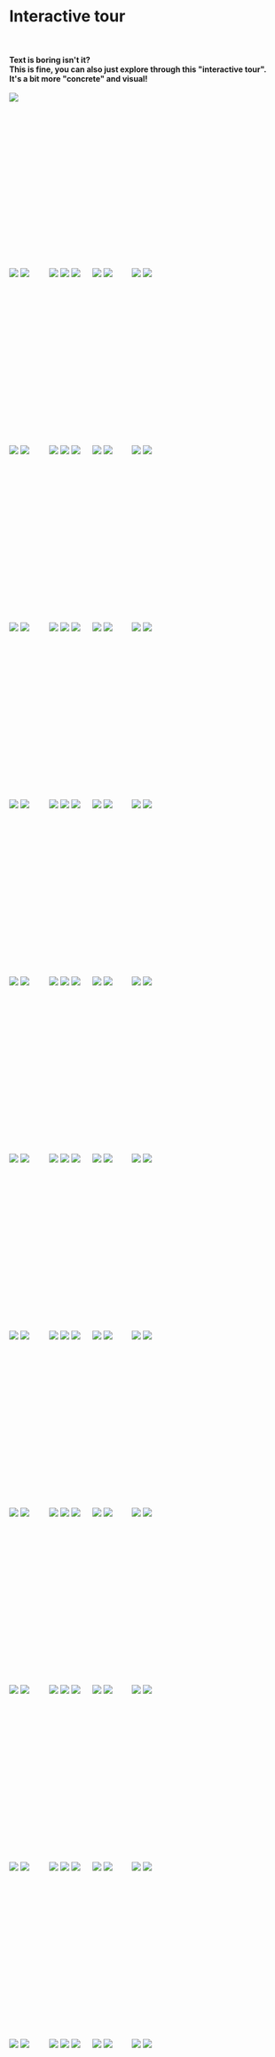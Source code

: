 # Interactive tour

<br><br>
<b>Text is boring isn't it?</b>  
<b>This is fine, you can also just explore through this "interactive tour".</b>  
<b>It's a bit more "concrete" and visual!</b>
<br><br>
<a href="https://github.com/pl453s/linux-mint-gnome/blob/main/tour/tour.md#1msd"><img src="../btn/begin.png"></a>

<br><br><br><br><br><br><br><br><br><br><br><br><br><br><br><br>

<span id="1whl">
  <a href="https://github.com/pl453s/linux-mint-gnome/blob/main/tour/tour.md#1whl"><img src="../btn/back_inactive.png"></a>
  <a href="https://github.com/pl453s/linux-mint-gnome/blob/main/tour/tour.md#2whl"><img src="../btn/next.png"></a>
  &emsp;&emsp;
  <a href="https://github.com/pl453s/linux-mint-gnome/blob/main/tour/tour.md#1whl"><img src="../btn/panel_on_inactive.png"></a>
  <a href="https://github.com/pl453s/linux-mint-gnome/blob/main/tour/tour.md#1whl"><img src="../btn/dock_off_inactive.png"></a>
  <a href="https://github.com/pl453s/linux-mint-gnome/blob/main/tour/tour.md#1whl"><img src="../btn/dash_off_inactive.png"></a>
  &emsp;
  <a href="https://github.com/pl453s/linux-mint-gnome/blob/main/tour/tour.md#1whl"><img src="../btn/icons_off_inactive.png"></a>
  <a href="https://github.com/pl453s/linux-mint-gnome/blob/main/tour/tour.md#1whl"><img src="../btn/dark_off_inactive.png"></a>
  &emsp;&emsp;
  <a href="https://github.com/pl453s/linux-mint-gnome"><img src="../btn/exit.png"></a>
  <img src="../img/1.png">
</span>

<br><br><br><br><br><br><br><br><br><br><br><br><br><br><br><br>

<span id="1whd">
  <a href="https://github.com/pl453s/linux-mint-gnome/blob/main/tour/tour.md#1whd"><img src="../btn/back_inactive.png"></a>
  <a href="https://github.com/pl453s/linux-mint-gnome/blob/main/tour/tour.md#2whd"><img src="../btn/next.png"></a>
  &emsp;&emsp;
  <a href="https://github.com/pl453s/linux-mint-gnome/blob/main/tour/tour.md#1whd"><img src="../btn/panel_on_inactive.png"></a>
  <a href="https://github.com/pl453s/linux-mint-gnome/blob/main/tour/tour.md#1whd"><img src="../btn/dock_off_inactive.png"></a>
  <a href="https://github.com/pl453s/linux-mint-gnome/blob/main/tour/tour.md#1whd"><img src="../btn/dash_off_inactive.png"></a>
  &emsp;
  <a href="https://github.com/pl453s/linux-mint-gnome/blob/main/tour/tour.md#1whd"><img src="../btn/icons_off_inactive.png"></a>
  <a href="https://github.com/pl453s/linux-mint-gnome/blob/main/tour/tour.md#1whd"><img src="../btn/dark_on_inactive.png"></a>
  &emsp;&emsp;
  <a href="https://github.com/pl453s/linux-mint-gnome"><img src="../btn/exit.png"></a>
  <img src="../img/1.png">
</span>

<br><br><br><br><br><br><br><br><br><br><br><br><br><br><br><br>

<span id="1wsl">
  <a href="https://github.com/pl453s/linux-mint-gnome/blob/main/tour/tour.md#1wsl"><img src="../btn/back_inactive.png"></a>
  <a href="https://github.com/pl453s/linux-mint-gnome/blob/main/tour/tour.md#2wsl"><img src="../btn/next.png"></a>
  &emsp;&emsp;
  <a href="https://github.com/pl453s/linux-mint-gnome/blob/main/tour/tour.md#1wsl"><img src="../btn/panel_on_inactive.png"></a>
  <a href="https://github.com/pl453s/linux-mint-gnome/blob/main/tour/tour.md#1wsl"><img src="../btn/dock_off_inactive.png"></a>
  <a href="https://github.com/pl453s/linux-mint-gnome/blob/main/tour/tour.md#1wsl"><img src="../btn/dash_off_inactive.png"></a>
  &emsp;
  <a href="https://github.com/pl453s/linux-mint-gnome/blob/main/tour/tour.md#1wsl"><img src="../btn/icons_on_inactive.png"></a>
  <a href="https://github.com/pl453s/linux-mint-gnome/blob/main/tour/tour.md#1wsl"><img src="../btn/dark_off_inactive.png"></a>
  &emsp;&emsp;
  <a href="https://github.com/pl453s/linux-mint-gnome"><img src="../btn/exit.png"></a>
  <img src="../img/1.png">
</span>

<br><br><br><br><br><br><br><br><br><br><br><br><br><br><br><br>

<span id="1wsd">
  <a href="https://github.com/pl453s/linux-mint-gnome/blob/main/tour/tour.md#1wsd"><img src="../btn/back_inactive.png"></a>
  <a href="https://github.com/pl453s/linux-mint-gnome/blob/main/tour/tour.md#2wsd"><img src="../btn/next.png"></a>
  &emsp;&emsp;
  <a href="https://github.com/pl453s/linux-mint-gnome/blob/main/tour/tour.md#1wsd"><img src="../btn/panel_on_inactive.png"></a>
  <a href="https://github.com/pl453s/linux-mint-gnome/blob/main/tour/tour.md#1wsd"><img src="../btn/dock_off_inactive.png"></a>
  <a href="https://github.com/pl453s/linux-mint-gnome/blob/main/tour/tour.md#1wsd"><img src="../btn/dash_off_inactive.png"></a>
  &emsp;
  <a href="https://github.com/pl453s/linux-mint-gnome/blob/main/tour/tour.md#1wsd"><img src="../btn/icons_on_inactive.png"></a>
  <a href="https://github.com/pl453s/linux-mint-gnome/blob/main/tour/tour.md#1wsd"><img src="../btn/dark_on_inactive.png"></a>
  &emsp;&emsp;
  <a href="https://github.com/pl453s/linux-mint-gnome"><img src="../btn/exit.png"></a>
  <img src="../img/1.png">
</span>

<br><br><br><br><br><br><br><br><br><br><br><br><br><br><br><br>

<span id="1mhl">
  <a href="https://github.com/pl453s/linux-mint-gnome/blob/main/tour/tour.md#1mhl"><img src="../btn/back_inactive.png"></a>
  <a href="https://github.com/pl453s/linux-mint-gnome/blob/main/tour/tour.md#2mhl"><img src="../btn/next.png"></a>
  &emsp;&emsp;
  <a href="https://github.com/pl453s/linux-mint-gnome/blob/main/tour/tour.md#1mhl"><img src="../btn/panel_off_inactive.png"></a>
  <a href="https://github.com/pl453s/linux-mint-gnome/blob/main/tour/tour.md#1mhl"><img src="../btn/dock_on_inactive.png"></a>
  <a href="https://github.com/pl453s/linux-mint-gnome/blob/main/tour/tour.md#1mhl"><img src="../btn/dash_off_inactive.png"></a>
  &emsp;
  <a href="https://github.com/pl453s/linux-mint-gnome/blob/main/tour/tour.md#1mhl"><img src="../btn/icons_off_inactive.png"></a>
  <a href="https://github.com/pl453s/linux-mint-gnome/blob/main/tour/tour.md#1mhl"><img src="../btn/dark_off_inactive.png"></a>
  &emsp;&emsp;
  <a href="https://github.com/pl453s/linux-mint-gnome"><img src="../btn/exit.png"></a>
  <img src="../img/1.png">
</span>

<br><br><br><br><br><br><br><br><br><br><br><br><br><br><br><br>

<span id="1mhd">
  <a href="https://github.com/pl453s/linux-mint-gnome/blob/main/tour/tour.md#1mhd"><img src="../btn/back_inactive.png"></a>
  <a href="https://github.com/pl453s/linux-mint-gnome/blob/main/tour/tour.md#2mhd"><img src="../btn/next.png"></a>
  &emsp;&emsp;
  <a href="https://github.com/pl453s/linux-mint-gnome/blob/main/tour/tour.md#1mhd"><img src="../btn/panel_off_inactive.png"></a>
  <a href="https://github.com/pl453s/linux-mint-gnome/blob/main/tour/tour.md#1mhd"><img src="../btn/dock_on_inactive.png"></a>
  <a href="https://github.com/pl453s/linux-mint-gnome/blob/main/tour/tour.md#1mhd"><img src="../btn/dash_off_inactive.png"></a>
  &emsp;
  <a href="https://github.com/pl453s/linux-mint-gnome/blob/main/tour/tour.md#1mhd"><img src="../btn/icons_off_inactive.png"></a>
  <a href="https://github.com/pl453s/linux-mint-gnome/blob/main/tour/tour.md#1mhd"><img src="../btn/dark_on_inactive.png"></a>
  &emsp;&emsp;
  <a href="https://github.com/pl453s/linux-mint-gnome"><img src="../btn/exit.png"></a>
  <img src="../img/1.png">
</span>

<br><br><br><br><br><br><br><br><br><br><br><br><br><br><br><br>

<span id="1msl">
  <a href="https://github.com/pl453s/linux-mint-gnome/blob/main/tour/tour.md#1msl"><img src="../btn/back_inactive.png"></a>
  <a href="https://github.com/pl453s/linux-mint-gnome/blob/main/tour/tour.md#2msl"><img src="../btn/next.png"></a>
  &emsp;&emsp;
  <a href="https://github.com/pl453s/linux-mint-gnome/blob/main/tour/tour.md#1msl"><img src="../btn/panel_off_inactive.png"></a>
  <a href="https://github.com/pl453s/linux-mint-gnome/blob/main/tour/tour.md#1msl"><img src="../btn/dock_on_inactive.png"></a>
  <a href="https://github.com/pl453s/linux-mint-gnome/blob/main/tour/tour.md#1msl"><img src="../btn/dash_off_inactive.png"></a>
  &emsp;
  <a href="https://github.com/pl453s/linux-mint-gnome/blob/main/tour/tour.md#1msl"><img src="../btn/icons_on_inactive.png"></a>
  <a href="https://github.com/pl453s/linux-mint-gnome/blob/main/tour/tour.md#1msl"><img src="../btn/dark_off_inactive.png"></a>
  &emsp;&emsp;
  <a href="https://github.com/pl453s/linux-mint-gnome"><img src="../btn/exit.png"></a>
  <img src="../img/1.png">
</span>

<br><br><br><br><br><br><br><br><br><br><br><br><br><br><br><br>

<span id="1msd">
  <a href="https://github.com/pl453s/linux-mint-gnome/blob/main/tour/tour.md#1msd"><img src="../btn/back_inactive.png"></a>
  <a href="https://github.com/pl453s/linux-mint-gnome/blob/main/tour/tour.md#2msd"><img src="../btn/next.png"></a>
  &emsp;&emsp;
  <a href="https://github.com/pl453s/linux-mint-gnome/blob/main/tour/tour.md#1msd"><img src="../btn/panel_off_inactive.png"></a>
  <a href="https://github.com/pl453s/linux-mint-gnome/blob/main/tour/tour.md#1msd"><img src="../btn/dock_on_inactive.png"></a>
  <a href="https://github.com/pl453s/linux-mint-gnome/blob/main/tour/tour.md#1msd"><img src="../btn/dash_off_inactive.png"></a>
  &emsp;
  <a href="https://github.com/pl453s/linux-mint-gnome/blob/main/tour/tour.md#1msd"><img src="../btn/icons_on_inactive.png"></a>
  <a href="https://github.com/pl453s/linux-mint-gnome/blob/main/tour/tour.md#1msd"><img src="../btn/dark_on_inactive.png"></a>
  &emsp;&emsp;
  <a href="https://github.com/pl453s/linux-mint-gnome"><img src="../btn/exit.png"></a>
  <img src="../img/1.png">
</span>

<br><br><br><br><br><br><br><br><br><br><br><br><br><br><br><br>

<span id="1ghl">
  <a href="https://github.com/pl453s/linux-mint-gnome/blob/main/tour/tour.md#1ghl"><img src="../btn/back_inactive.png"></a>
  <a href="https://github.com/pl453s/linux-mint-gnome/blob/main/tour/tour.md#2ghl"><img src="../btn/next.png"></a>
  &emsp;&emsp;
  <a href="https://github.com/pl453s/linux-mint-gnome/blob/main/tour/tour.md#1ghl"><img src="../btn/panel_off_inactive.png"></a>
  <a href="https://github.com/pl453s/linux-mint-gnome/blob/main/tour/tour.md#1ghl"><img src="../btn/dock_off_inactive.png"></a>
  <a href="https://github.com/pl453s/linux-mint-gnome/blob/main/tour/tour.md#1ghl"><img src="../btn/dash_on_inactive.png"></a>
  &emsp;
  <a href="https://github.com/pl453s/linux-mint-gnome/blob/main/tour/tour.md#1ghl"><img src="../btn/icons_off_inactive.png"></a>
  <a href="https://github.com/pl453s/linux-mint-gnome/blob/main/tour/tour.md#1ghl"><img src="../btn/dark_off_inactive.png"></a>
  &emsp;&emsp;
  <a href="https://github.com/pl453s/linux-mint-gnome"><img src="../btn/exit.png"></a>
  <img src="../img/1.png">
</span>

<br><br><br><br><br><br><br><br><br><br><br><br><br><br><br><br>

<span id="1ghd">
  <a href="https://github.com/pl453s/linux-mint-gnome/blob/main/tour/tour.md#1ghd"><img src="../btn/back_inactive.png"></a>
  <a href="https://github.com/pl453s/linux-mint-gnome/blob/main/tour/tour.md#2ghd"><img src="../btn/next.png"></a>
  &emsp;&emsp;
  <a href="https://github.com/pl453s/linux-mint-gnome/blob/main/tour/tour.md#1ghd"><img src="../btn/panel_off_inactive.png"></a>
  <a href="https://github.com/pl453s/linux-mint-gnome/blob/main/tour/tour.md#1ghd"><img src="../btn/dock_off_inactive.png"></a>
  <a href="https://github.com/pl453s/linux-mint-gnome/blob/main/tour/tour.md#1ghd"><img src="../btn/dash_on_inactive.png"></a>
  &emsp;
  <a href="https://github.com/pl453s/linux-mint-gnome/blob/main/tour/tour.md#1ghd"><img src="../btn/icons_off_inactive.png"></a>
  <a href="https://github.com/pl453s/linux-mint-gnome/blob/main/tour/tour.md#1ghd"><img src="../btn/dark_on_inactive.png"></a>
  &emsp;&emsp;
  <a href="https://github.com/pl453s/linux-mint-gnome"><img src="../btn/exit.png"></a>
  <img src="../img/1.png">
</span>

<br><br><br><br><br><br><br><br><br><br><br><br><br><br><br><br>

<span id="1gsl">
  <a href="https://github.com/pl453s/linux-mint-gnome/blob/main/tour/tour.md#1gsl"><img src="../btn/back_inactive.png"></a>
  <a href="https://github.com/pl453s/linux-mint-gnome/blob/main/tour/tour.md#2gsl"><img src="../btn/next.png"></a>
  &emsp;&emsp;
  <a href="https://github.com/pl453s/linux-mint-gnome/blob/main/tour/tour.md#1gsl"><img src="../btn/panel_off_inactive.png"></a>
  <a href="https://github.com/pl453s/linux-mint-gnome/blob/main/tour/tour.md#1gsl"><img src="../btn/dock_off_inactive.png"></a>
  <a href="https://github.com/pl453s/linux-mint-gnome/blob/main/tour/tour.md#1gsl"><img src="../btn/dash_on_inactive.png"></a>
  &emsp;
  <a href="https://github.com/pl453s/linux-mint-gnome/blob/main/tour/tour.md#1gsl"><img src="../btn/icons_on_inactive.png"></a>
  <a href="https://github.com/pl453s/linux-mint-gnome/blob/main/tour/tour.md#1gsl"><img src="../btn/dark_off_inactive.png"></a>
  &emsp;&emsp;
  <a href="https://github.com/pl453s/linux-mint-gnome"><img src="../btn/exit.png"></a>
  <img src="../img/1.png">
</span>

<br><br><br><br><br><br><br><br><br><br><br><br><br><br><br><br>

<span id="1gsd">
  <a href="https://github.com/pl453s/linux-mint-gnome/blob/main/tour/tour.md#1gsd"><img src="../btn/back_inactive.png"></a>
  <a href="https://github.com/pl453s/linux-mint-gnome/blob/main/tour/tour.md#2gsd"><img src="../btn/next.png"></a>
  &emsp;&emsp;
  <a href="https://github.com/pl453s/linux-mint-gnome/blob/main/tour/tour.md#1gsd"><img src="../btn/panel_off_inactive.png"></a>
  <a href="https://github.com/pl453s/linux-mint-gnome/blob/main/tour/tour.md#1gsd"><img src="../btn/dock_off_inactive.png"></a>
  <a href="https://github.com/pl453s/linux-mint-gnome/blob/main/tour/tour.md#1gsd"><img src="../btn/dash_on_inactive.png"></a>
  &emsp;
  <a href="https://github.com/pl453s/linux-mint-gnome/blob/main/tour/tour.md#1gsd"><img src="../btn/icons_on_inactive.png"></a>
  <a href="https://github.com/pl453s/linux-mint-gnome/blob/main/tour/tour.md#1gsd"><img src="../btn/dark_on_inactive.png"></a>
  &emsp;&emsp;
  <a href="https://github.com/pl453s/linux-mint-gnome"><img src="../btn/exit.png"></a>
  <img src="../img/1.png">
</span>

<br><br><br><br><br><br><br><br><br><br><br><br><br><br><br><br>

<span id="2whl">
  <a href="https://github.com/pl453s/linux-mint-gnome/blob/main/tour/tour.md#1whl"><img src="../btn/back.png"></a>
  <a href="https://github.com/pl453s/linux-mint-gnome/blob/main/tour/tour.md#3whl"><img src="../btn/next.png"></a>
  &emsp;&emsp;
  <a href="https://github.com/pl453s/linux-mint-gnome/blob/main/tour/tour.md#2whl"><img src="../btn/panel_on_inactive.png"></a>
  <a href="https://github.com/pl453s/linux-mint-gnome/blob/main/tour/tour.md#2whl"><img src="../btn/dock_off_inactive.png"></a>
  <a href="https://github.com/pl453s/linux-mint-gnome/blob/main/tour/tour.md#2whl"><img src="../btn/dash_off_inactive.png"></a>
  &emsp;
  <a href="https://github.com/pl453s/linux-mint-gnome/blob/main/tour/tour.md#2whl"><img src="../btn/icons_off_inactive.png"></a>
  <a href="https://github.com/pl453s/linux-mint-gnome/blob/main/tour/tour.md#2whl"><img src="../btn/dark_off_inactive.png"></a>
  &emsp;&emsp;
  <a href="https://github.com/pl453s/linux-mint-gnome"><img src="../btn/exit.png"></a>
  <img src="../img/2.png">
</span>

<br><br><br><br><br><br><br><br><br><br><br><br><br><br><br><br>

<span id="2whd">
  <a href="https://github.com/pl453s/linux-mint-gnome/blob/main/tour/tour.md#1whd"><img src="../btn/back.png"></a>
  <a href="https://github.com/pl453s/linux-mint-gnome/blob/main/tour/tour.md#3whd"><img src="../btn/next.png"></a>
  &emsp;&emsp;
  <a href="https://github.com/pl453s/linux-mint-gnome/blob/main/tour/tour.md#2whd"><img src="../btn/panel_on_inactive.png"></a>
  <a href="https://github.com/pl453s/linux-mint-gnome/blob/main/tour/tour.md#2whd"><img src="../btn/dock_off_inactive.png"></a>
  <a href="https://github.com/pl453s/linux-mint-gnome/blob/main/tour/tour.md#2whd"><img src="../btn/dash_off_inactive.png"></a>
  &emsp;
  <a href="https://github.com/pl453s/linux-mint-gnome/blob/main/tour/tour.md#2whd"><img src="../btn/icons_off_inactive.png"></a>
  <a href="https://github.com/pl453s/linux-mint-gnome/blob/main/tour/tour.md#2whd"><img src="../btn/dark_on_inactive.png"></a>
  &emsp;&emsp;
  <a href="https://github.com/pl453s/linux-mint-gnome"><img src="../btn/exit.png"></a>
  <img src="../img/2.png">
</span>

<br><br><br><br><br><br><br><br><br><br><br><br><br><br><br><br>

<span id="2wsl">
  <a href="https://github.com/pl453s/linux-mint-gnome/blob/main/tour/tour.md#1wsl"><img src="../btn/back.png"></a>
  <a href="https://github.com/pl453s/linux-mint-gnome/blob/main/tour/tour.md#3wsl"><img src="../btn/next.png"></a>
  &emsp;&emsp;
  <a href="https://github.com/pl453s/linux-mint-gnome/blob/main/tour/tour.md#2wsl"><img src="../btn/panel_on_inactive.png"></a>
  <a href="https://github.com/pl453s/linux-mint-gnome/blob/main/tour/tour.md#2wsl"><img src="../btn/dock_off_inactive.png"></a>
  <a href="https://github.com/pl453s/linux-mint-gnome/blob/main/tour/tour.md#2wsl"><img src="../btn/dash_off_inactive.png"></a>
  &emsp;
  <a href="https://github.com/pl453s/linux-mint-gnome/blob/main/tour/tour.md#2wsl"><img src="../btn/icons_on_inactive.png"></a>
  <a href="https://github.com/pl453s/linux-mint-gnome/blob/main/tour/tour.md#2wsl"><img src="../btn/dark_off_inactive.png"></a>
  &emsp;&emsp;
  <a href="https://github.com/pl453s/linux-mint-gnome"><img src="../btn/exit.png"></a>
  <img src="../img/2.png">
</span>

<br><br><br><br><br><br><br><br><br><br><br><br><br><br><br><br>

<span id="2wsd">
  <a href="https://github.com/pl453s/linux-mint-gnome/blob/main/tour/tour.md#1wsd"><img src="../btn/back.png"></a>
  <a href="https://github.com/pl453s/linux-mint-gnome/blob/main/tour/tour.md#3wsd"><img src="../btn/next.png"></a>
  &emsp;&emsp;
  <a href="https://github.com/pl453s/linux-mint-gnome/blob/main/tour/tour.md#2wsd"><img src="../btn/panel_on_inactive.png"></a>
  <a href="https://github.com/pl453s/linux-mint-gnome/blob/main/tour/tour.md#2wsd"><img src="../btn/dock_off_inactive.png"></a>
  <a href="https://github.com/pl453s/linux-mint-gnome/blob/main/tour/tour.md#2wsd"><img src="../btn/dash_off_inactive.png"></a>
  &emsp;
  <a href="https://github.com/pl453s/linux-mint-gnome/blob/main/tour/tour.md#2wsd"><img src="../btn/icons_on_inactive.png"></a>
  <a href="https://github.com/pl453s/linux-mint-gnome/blob/main/tour/tour.md#2wsd"><img src="../btn/dark_on_inactive.png"></a>
  &emsp;&emsp;
  <a href="https://github.com/pl453s/linux-mint-gnome"><img src="../btn/exit.png"></a>
  <img src="../img/2.png">
</span>

<br><br><br><br><br><br><br><br><br><br><br><br><br><br><br><br>

<span id="2mhl">
  <a href="https://github.com/pl453s/linux-mint-gnome/blob/main/tour/tour.md#1mhl"><img src="../btn/back.png"></a>
  <a href="https://github.com/pl453s/linux-mint-gnome/blob/main/tour/tour.md#3mhl"><img src="../btn/next.png"></a>
  &emsp;&emsp;
  <a href="https://github.com/pl453s/linux-mint-gnome/blob/main/tour/tour.md#2mhl"><img src="../btn/panel_off_inactive.png"></a>
  <a href="https://github.com/pl453s/linux-mint-gnome/blob/main/tour/tour.md#2mhl"><img src="../btn/dock_on_inactive.png"></a>
  <a href="https://github.com/pl453s/linux-mint-gnome/blob/main/tour/tour.md#2mhl"><img src="../btn/dash_off_inactive.png"></a>
  &emsp;
  <a href="https://github.com/pl453s/linux-mint-gnome/blob/main/tour/tour.md#2mhl"><img src="../btn/icons_off_inactive.png"></a>
  <a href="https://github.com/pl453s/linux-mint-gnome/blob/main/tour/tour.md#2mhl"><img src="../btn/dark_off_inactive.png"></a>
  &emsp;&emsp;
  <a href="https://github.com/pl453s/linux-mint-gnome"><img src="../btn/exit.png"></a>
  <img src="../img/2.png">
</span>

<br><br><br><br><br><br><br><br><br><br><br><br><br><br><br><br>

<span id="2mhd">
  <a href="https://github.com/pl453s/linux-mint-gnome/blob/main/tour/tour.md#1mhd"><img src="../btn/back.png"></a>
  <a href="https://github.com/pl453s/linux-mint-gnome/blob/main/tour/tour.md#3mhd"><img src="../btn/next.png"></a>
  &emsp;&emsp;
  <a href="https://github.com/pl453s/linux-mint-gnome/blob/main/tour/tour.md#2mhd"><img src="../btn/panel_off_inactive.png"></a>
  <a href="https://github.com/pl453s/linux-mint-gnome/blob/main/tour/tour.md#2mhd"><img src="../btn/dock_on_inactive.png"></a>
  <a href="https://github.com/pl453s/linux-mint-gnome/blob/main/tour/tour.md#2mhd"><img src="../btn/dash_off_inactive.png"></a>
  &emsp;
  <a href="https://github.com/pl453s/linux-mint-gnome/blob/main/tour/tour.md#2mhd"><img src="../btn/icons_off_inactive.png"></a>
  <a href="https://github.com/pl453s/linux-mint-gnome/blob/main/tour/tour.md#2mhd"><img src="../btn/dark_on_inactive.png"></a>
  &emsp;&emsp;
  <a href="https://github.com/pl453s/linux-mint-gnome"><img src="../btn/exit.png"></a>
  <img src="../img/2.png">
</span>

<br><br><br><br><br><br><br><br><br><br><br><br><br><br><br><br>

<span id="2msl">
  <a href="https://github.com/pl453s/linux-mint-gnome/blob/main/tour/tour.md#1msl"><img src="../btn/back.png"></a>
  <a href="https://github.com/pl453s/linux-mint-gnome/blob/main/tour/tour.md#3msl"><img src="../btn/next.png"></a>
  &emsp;&emsp;
  <a href="https://github.com/pl453s/linux-mint-gnome/blob/main/tour/tour.md#2msl"><img src="../btn/panel_off_inactive.png"></a>
  <a href="https://github.com/pl453s/linux-mint-gnome/blob/main/tour/tour.md#2msl"><img src="../btn/dock_on_inactive.png"></a>
  <a href="https://github.com/pl453s/linux-mint-gnome/blob/main/tour/tour.md#2msl"><img src="../btn/dash_off_inactive.png"></a>
  &emsp;
  <a href="https://github.com/pl453s/linux-mint-gnome/blob/main/tour/tour.md#2msl"><img src="../btn/icons_on_inactive.png"></a>
  <a href="https://github.com/pl453s/linux-mint-gnome/blob/main/tour/tour.md#2msl"><img src="../btn/dark_off_inactive.png"></a>
  &emsp;&emsp;
  <a href="https://github.com/pl453s/linux-mint-gnome"><img src="../btn/exit.png"></a>
  <img src="../img/2.png">
</span>

<br><br><br><br><br><br><br><br><br><br><br><br><br><br><br><br>

<span id="2msd">
  <a href="https://github.com/pl453s/linux-mint-gnome/blob/main/tour/tour.md#1msd"><img src="../btn/back.png"></a>
  <a href="https://github.com/pl453s/linux-mint-gnome/blob/main/tour/tour.md#3msd"><img src="../btn/next.png"></a>
  &emsp;&emsp;
  <a href="https://github.com/pl453s/linux-mint-gnome/blob/main/tour/tour.md#2msd"><img src="../btn/panel_off_inactive.png"></a>
  <a href="https://github.com/pl453s/linux-mint-gnome/blob/main/tour/tour.md#2msd"><img src="../btn/dock_on_inactive.png"></a>
  <a href="https://github.com/pl453s/linux-mint-gnome/blob/main/tour/tour.md#2msd"><img src="../btn/dash_off_inactive.png"></a>
  &emsp;
  <a href="https://github.com/pl453s/linux-mint-gnome/blob/main/tour/tour.md#2msd"><img src="../btn/icons_on_inactive.png"></a>
  <a href="https://github.com/pl453s/linux-mint-gnome/blob/main/tour/tour.md#2msd"><img src="../btn/dark_on_inactive.png"></a>
  &emsp;&emsp;
  <a href="https://github.com/pl453s/linux-mint-gnome"><img src="../btn/exit.png"></a>
  <img src="../img/2.png">
</span>

<br><br><br><br><br><br><br><br><br><br><br><br><br><br><br><br>

<span id="2ghl">
  <a href="https://github.com/pl453s/linux-mint-gnome/blob/main/tour/tour.md#1ghl"><img src="../btn/back.png"></a>
  <a href="https://github.com/pl453s/linux-mint-gnome/blob/main/tour/tour.md#3ghl"><img src="../btn/next.png"></a>
  &emsp;&emsp;
  <a href="https://github.com/pl453s/linux-mint-gnome/blob/main/tour/tour.md#2ghl"><img src="../btn/panel_off_inactive.png"></a>
  <a href="https://github.com/pl453s/linux-mint-gnome/blob/main/tour/tour.md#2ghl"><img src="../btn/dock_off_inactive.png"></a>
  <a href="https://github.com/pl453s/linux-mint-gnome/blob/main/tour/tour.md#2ghl"><img src="../btn/dash_on_inactive.png"></a>
  &emsp;
  <a href="https://github.com/pl453s/linux-mint-gnome/blob/main/tour/tour.md#2ghl"><img src="../btn/icons_off_inactive.png"></a>
  <a href="https://github.com/pl453s/linux-mint-gnome/blob/main/tour/tour.md#2ghl"><img src="../btn/dark_off_inactive.png"></a>
  &emsp;&emsp;
  <a href="https://github.com/pl453s/linux-mint-gnome"><img src="../btn/exit.png"></a>
  <img src="../img/2.png">
</span>

<br><br><br><br><br><br><br><br><br><br><br><br><br><br><br><br>

<span id="2ghd">
  <a href="https://github.com/pl453s/linux-mint-gnome/blob/main/tour/tour.md#1ghd"><img src="../btn/back.png"></a>
  <a href="https://github.com/pl453s/linux-mint-gnome/blob/main/tour/tour.md#3ghd"><img src="../btn/next.png"></a>
  &emsp;&emsp;
  <a href="https://github.com/pl453s/linux-mint-gnome/blob/main/tour/tour.md#2ghd"><img src="../btn/panel_off_inactive.png"></a>
  <a href="https://github.com/pl453s/linux-mint-gnome/blob/main/tour/tour.md#2ghd"><img src="../btn/dock_off_inactive.png"></a>
  <a href="https://github.com/pl453s/linux-mint-gnome/blob/main/tour/tour.md#2ghd"><img src="../btn/dash_on_inactive.png"></a>
  &emsp;
  <a href="https://github.com/pl453s/linux-mint-gnome/blob/main/tour/tour.md#2ghd"><img src="../btn/icons_off_inactive.png"></a>
  <a href="https://github.com/pl453s/linux-mint-gnome/blob/main/tour/tour.md#2ghd"><img src="../btn/dark_on_inactive.png"></a>
  &emsp;&emsp;
  <a href="https://github.com/pl453s/linux-mint-gnome"><img src="../btn/exit.png"></a>
  <img src="../img/2.png">
</span>

<br><br><br><br><br><br><br><br><br><br><br><br><br><br><br><br>

<span id="2gsl">
  <a href="https://github.com/pl453s/linux-mint-gnome/blob/main/tour/tour.md#1gsl"><img src="../btn/back.png"></a>
  <a href="https://github.com/pl453s/linux-mint-gnome/blob/main/tour/tour.md#3gsl"><img src="../btn/next.png"></a>
  &emsp;&emsp;
  <a href="https://github.com/pl453s/linux-mint-gnome/blob/main/tour/tour.md#2gsl"><img src="../btn/panel_off_inactive.png"></a>
  <a href="https://github.com/pl453s/linux-mint-gnome/blob/main/tour/tour.md#2gsl"><img src="../btn/dock_off_inactive.png"></a>
  <a href="https://github.com/pl453s/linux-mint-gnome/blob/main/tour/tour.md#2gsl"><img src="../btn/dash_on_inactive.png"></a>
  &emsp;
  <a href="https://github.com/pl453s/linux-mint-gnome/blob/main/tour/tour.md#2gsl"><img src="../btn/icons_on_inactive.png"></a>
  <a href="https://github.com/pl453s/linux-mint-gnome/blob/main/tour/tour.md#2gsl"><img src="../btn/dark_off_inactive.png"></a>
  &emsp;&emsp;
  <a href="https://github.com/pl453s/linux-mint-gnome"><img src="../btn/exit.png"></a>
  <img src="../img/2.png">
</span>

<br><br><br><br><br><br><br><br><br><br><br><br><br><br><br><br>

<span id="2gsd">
  <a href="https://github.com/pl453s/linux-mint-gnome/blob/main/tour/tour.md#1gsd"><img src="../btn/back.png"></a>
  <a href="https://github.com/pl453s/linux-mint-gnome/blob/main/tour/tour.md#3gsd"><img src="../btn/next.png"></a>
  &emsp;&emsp;
  <a href="https://github.com/pl453s/linux-mint-gnome/blob/main/tour/tour.md#2gsd"><img src="../btn/panel_off_inactive.png"></a>
  <a href="https://github.com/pl453s/linux-mint-gnome/blob/main/tour/tour.md#2gsd"><img src="../btn/dock_off_inactive.png"></a>
  <a href="https://github.com/pl453s/linux-mint-gnome/blob/main/tour/tour.md#2gsd"><img src="../btn/dash_on_inactive.png"></a>
  &emsp;
  <a href="https://github.com/pl453s/linux-mint-gnome/blob/main/tour/tour.md#2gsd"><img src="../btn/icons_on_inactive.png"></a>
  <a href="https://github.com/pl453s/linux-mint-gnome/blob/main/tour/tour.md#2gsd"><img src="../btn/dark_on_inactive.png"></a>
  &emsp;&emsp;
  <a href="https://github.com/pl453s/linux-mint-gnome"><img src="../btn/exit.png"></a>
  <img src="../img/2.png">
</span>

<br><br><br><br><br><br><br><br><br><br><br><br><br><br><br><br>

<span id="3whl">
  <a href="https://github.com/pl453s/linux-mint-gnome/blob/main/tour/tour.md#2whl"><img src="../btn/back.png"></a>
  <a href="https://github.com/pl453s/linux-mint-gnome/blob/main/tour/tour.md#4whl"><img src="../btn/next.png"></a>
  &emsp;&emsp;
  <a href="https://github.com/pl453s/linux-mint-gnome/blob/main/tour/tour.md#3whl"><img src="../btn/panel_on.png"></a>
  <a href="https://github.com/pl453s/linux-mint-gnome/blob/main/tour/tour.md#3mhl"><img src="../btn/dock_off.png"></a>
  <a href="https://github.com/pl453s/linux-mint-gnome/blob/main/tour/tour.md#3ghl"><img src="../btn/dash_off.png"></a>
  &emsp;
  <a href="https://github.com/pl453s/linux-mint-gnome/blob/main/tour/tour.md#3wsl"><img src="../btn/icons_off.png"></a>
  <a href="https://github.com/pl453s/linux-mint-gnome/blob/main/tour/tour.md#3whd"><img src="../btn/dark_off.png"></a>
  &emsp;&emsp;
  <a href="https://github.com/pl453s/linux-mint-gnome"><img src="../btn/exit.png"></a>
  <img src="../img/3_whl.png">
</span>

<br><br><br><br><br><br><br><br><br><br><br><br><br><br><br><br>

<span id="3whd">
  <a href="https://github.com/pl453s/linux-mint-gnome/blob/main/tour/tour.md#2whd"><img src="../btn/back.png"></a>
  <a href="https://github.com/pl453s/linux-mint-gnome/blob/main/tour/tour.md#4whd"><img src="../btn/next.png"></a>
  &emsp;&emsp;
  <a href="https://github.com/pl453s/linux-mint-gnome/blob/main/tour/tour.md#3whd"><img src="../btn/panel_on.png"></a>
  <a href="https://github.com/pl453s/linux-mint-gnome/blob/main/tour/tour.md#3mhd"><img src="../btn/dock_off.png"></a>
  <a href="https://github.com/pl453s/linux-mint-gnome/blob/main/tour/tour.md#3ghd"><img src="../btn/dash_off.png"></a>
  &emsp;
  <a href="https://github.com/pl453s/linux-mint-gnome/blob/main/tour/tour.md#3wsd"><img src="../btn/icons_off.png"></a>
  <a href="https://github.com/pl453s/linux-mint-gnome/blob/main/tour/tour.md#3whl"><img src="../btn/dark_on.png"></a>
  &emsp;&emsp;
  <a href="https://github.com/pl453s/linux-mint-gnome"><img src="../btn/exit.png"></a>
  <img src="../img/3_whd.png">
</span>

<br><br><br><br><br><br><br><br><br><br><br><br><br><br><br><br>

<span id="3wsl">
  <a href="https://github.com/pl453s/linux-mint-gnome/blob/main/tour/tour.md#2wsl"><img src="../btn/back.png"></a>
  <a href="https://github.com/pl453s/linux-mint-gnome/blob/main/tour/tour.md#4wsl"><img src="../btn/next.png"></a>
  &emsp;&emsp;
  <a href="https://github.com/pl453s/linux-mint-gnome/blob/main/tour/tour.md#3wsl"><img src="../btn/panel_on.png"></a>
  <a href="https://github.com/pl453s/linux-mint-gnome/blob/main/tour/tour.md#3msl"><img src="../btn/dock_off.png"></a>
  <a href="https://github.com/pl453s/linux-mint-gnome/blob/main/tour/tour.md#3gsl"><img src="../btn/dash_off.png"></a>
  &emsp;
  <a href="https://github.com/pl453s/linux-mint-gnome/blob/main/tour/tour.md#3whl"><img src="../btn/icons_on.png"></a>
  <a href="https://github.com/pl453s/linux-mint-gnome/blob/main/tour/tour.md#3wsd"><img src="../btn/dark_off.png"></a>
  &emsp;&emsp;
  <a href="https://github.com/pl453s/linux-mint-gnome"><img src="../btn/exit.png"></a>
  <img src="../img/3_wsl.png">
</span>

<br><br><br><br><br><br><br><br><br><br><br><br><br><br><br><br>

<span id="3wsd">
  <a href="https://github.com/pl453s/linux-mint-gnome/blob/main/tour/tour.md#2wsd"><img src="../btn/back.png"></a>
  <a href="https://github.com/pl453s/linux-mint-gnome/blob/main/tour/tour.md#4wsd"><img src="../btn/next.png"></a>
  &emsp;&emsp;
  <a href="https://github.com/pl453s/linux-mint-gnome/blob/main/tour/tour.md#3wsd"><img src="../btn/panel_on.png"></a>
  <a href="https://github.com/pl453s/linux-mint-gnome/blob/main/tour/tour.md#3msd"><img src="../btn/dock_off.png"></a>
  <a href="https://github.com/pl453s/linux-mint-gnome/blob/main/tour/tour.md#3gsd"><img src="../btn/dash_off.png"></a>
  &emsp;
  <a href="https://github.com/pl453s/linux-mint-gnome/blob/main/tour/tour.md#3whd"><img src="../btn/icons_on.png"></a>
  <a href="https://github.com/pl453s/linux-mint-gnome/blob/main/tour/tour.md#3wsl"><img src="../btn/dark_on.png"></a>
  &emsp;&emsp;
  <a href="https://github.com/pl453s/linux-mint-gnome"><img src="../btn/exit.png"></a>
  <img src="../img/3_wsd.png">
</span>

<br><br><br><br><br><br><br><br><br><br><br><br><br><br><br><br>

<span id="3mhl">
  <a href="https://github.com/pl453s/linux-mint-gnome/blob/main/tour/tour.md#2mhl"><img src="../btn/back.png"></a>
  <a href="https://github.com/pl453s/linux-mint-gnome/blob/main/tour/tour.md#4mhl"><img src="../btn/next.png"></a>
  &emsp;&emsp;
  <a href="https://github.com/pl453s/linux-mint-gnome/blob/main/tour/tour.md#3whl"><img src="../btn/panel_off.png"></a>
  <a href="https://github.com/pl453s/linux-mint-gnome/blob/main/tour/tour.md#3mhl"><img src="../btn/dock_on.png"></a>
  <a href="https://github.com/pl453s/linux-mint-gnome/blob/main/tour/tour.md#3ghl"><img src="../btn/dash_off.png"></a>
  &emsp;
  <a href="https://github.com/pl453s/linux-mint-gnome/blob/main/tour/tour.md#3msl"><img src="../btn/icons_off.png"></a>
  <a href="https://github.com/pl453s/linux-mint-gnome/blob/main/tour/tour.md#3mhd"><img src="../btn/dark_off.png"></a>
  &emsp;&emsp;
  <a href="https://github.com/pl453s/linux-mint-gnome"><img src="../btn/exit.png"></a>
  <img src="../img/3_mhl.png">
</span>

<br><br><br><br><br><br><br><br><br><br><br><br><br><br><br><br>

<span id="3mhd">
  <a href="https://github.com/pl453s/linux-mint-gnome/blob/main/tour/tour.md#2mhd"><img src="../btn/back.png"></a>
  <a href="https://github.com/pl453s/linux-mint-gnome/blob/main/tour/tour.md#4mhd"><img src="../btn/next.png"></a>
  &emsp;&emsp;
  <a href="https://github.com/pl453s/linux-mint-gnome/blob/main/tour/tour.md#3whd"><img src="../btn/panel_off.png"></a>
  <a href="https://github.com/pl453s/linux-mint-gnome/blob/main/tour/tour.md#3mhd"><img src="../btn/dock_on.png"></a>
  <a href="https://github.com/pl453s/linux-mint-gnome/blob/main/tour/tour.md#3ghd"><img src="../btn/dash_off.png"></a>
  &emsp;
  <a href="https://github.com/pl453s/linux-mint-gnome/blob/main/tour/tour.md#3msd"><img src="../btn/icons_off.png"></a>
  <a href="https://github.com/pl453s/linux-mint-gnome/blob/main/tour/tour.md#3mhl"><img src="../btn/dark_on.png"></a>
  &emsp;&emsp;
  <a href="https://github.com/pl453s/linux-mint-gnome"><img src="../btn/exit.png"></a>
  <img src="../img/3_mhd.png">
</span>

<br><br><br><br><br><br><br><br><br><br><br><br><br><br><br><br>

<span id="3msl">
  <a href="https://github.com/pl453s/linux-mint-gnome/blob/main/tour/tour.md#2msl"><img src="../btn/back.png"></a>
  <a href="https://github.com/pl453s/linux-mint-gnome/blob/main/tour/tour.md#4msl"><img src="../btn/next.png"></a>
  &emsp;&emsp;
  <a href="https://github.com/pl453s/linux-mint-gnome/blob/main/tour/tour.md#3wsl"><img src="../btn/panel_off.png"></a>
  <a href="https://github.com/pl453s/linux-mint-gnome/blob/main/tour/tour.md#3msl"><img src="../btn/dock_on.png"></a>
  <a href="https://github.com/pl453s/linux-mint-gnome/blob/main/tour/tour.md#3gsl"><img src="../btn/dash_off.png"></a>
  &emsp;
  <a href="https://github.com/pl453s/linux-mint-gnome/blob/main/tour/tour.md#3mhl"><img src="../btn/icons_on.png"></a>
  <a href="https://github.com/pl453s/linux-mint-gnome/blob/main/tour/tour.md#3msd"><img src="../btn/dark_off.png"></a>
  &emsp;&emsp;
  <a href="https://github.com/pl453s/linux-mint-gnome"><img src="../btn/exit.png"></a>
  <img src="../img/3_msl.png">
</span>

<br><br><br><br><br><br><br><br><br><br><br><br><br><br><br><br>

<span id="3msd">
  <a href="https://github.com/pl453s/linux-mint-gnome/blob/main/tour/tour.md#2msd"><img src="../btn/back.png"></a>
  <a href="https://github.com/pl453s/linux-mint-gnome/blob/main/tour/tour.md#4msd"><img src="../btn/next.png"></a>
  &emsp;&emsp;
  <a href="https://github.com/pl453s/linux-mint-gnome/blob/main/tour/tour.md#3wsd"><img src="../btn/panel_off.png"></a>
  <a href="https://github.com/pl453s/linux-mint-gnome/blob/main/tour/tour.md#3msd"><img src="../btn/dock_on.png"></a>
  <a href="https://github.com/pl453s/linux-mint-gnome/blob/main/tour/tour.md#3gsd"><img src="../btn/dash_off.png"></a>
  &emsp;
  <a href="https://github.com/pl453s/linux-mint-gnome/blob/main/tour/tour.md#3mhd"><img src="../btn/icons_on.png"></a>
  <a href="https://github.com/pl453s/linux-mint-gnome/blob/main/tour/tour.md#3msl"><img src="../btn/dark_on.png"></a>
  &emsp;&emsp;
  <a href="https://github.com/pl453s/linux-mint-gnome"><img src="../btn/exit.png"></a>
  <img src="../img/3_msd.png">
</span>

<br><br><br><br><br><br><br><br><br><br><br><br><br><br><br><br>

<span id="3ghl">
  <a href="https://github.com/pl453s/linux-mint-gnome/blob/main/tour/tour.md#2ghl"><img src="../btn/back.png"></a>
  <a href="https://github.com/pl453s/linux-mint-gnome/blob/main/tour/tour.md#4ghl"><img src="../btn/next.png"></a>
  &emsp;&emsp;
  <a href="https://github.com/pl453s/linux-mint-gnome/blob/main/tour/tour.md#3whl"><img src="../btn/panel_off.png"></a>
  <a href="https://github.com/pl453s/linux-mint-gnome/blob/main/tour/tour.md#3mhl"><img src="../btn/dock_off.png"></a>
  <a href="https://github.com/pl453s/linux-mint-gnome/blob/main/tour/tour.md#3ghl"><img src="../btn/dash_on.png"></a>
  &emsp;
  <a href="https://github.com/pl453s/linux-mint-gnome/blob/main/tour/tour.md#3gsl"><img src="../btn/icons_off.png"></a>
  <a href="https://github.com/pl453s/linux-mint-gnome/blob/main/tour/tour.md#3ghd"><img src="../btn/dark_off.png"></a>
  &emsp;&emsp;
  <a href="https://github.com/pl453s/linux-mint-gnome"><img src="../btn/exit.png"></a>
  <img src="../img/3_ghl.png">
</span>

<br><br><br><br><br><br><br><br><br><br><br><br><br><br><br><br>

<span id="3ghd">
  <a href="https://github.com/pl453s/linux-mint-gnome/blob/main/tour/tour.md#2ghd"><img src="../btn/back.png"></a>
  <a href="https://github.com/pl453s/linux-mint-gnome/blob/main/tour/tour.md#4ghd"><img src="../btn/next.png"></a>
  &emsp;&emsp;
  <a href="https://github.com/pl453s/linux-mint-gnome/blob/main/tour/tour.md#3whd"><img src="../btn/panel_off.png"></a>
  <a href="https://github.com/pl453s/linux-mint-gnome/blob/main/tour/tour.md#3mhd"><img src="../btn/dock_off.png"></a>
  <a href="https://github.com/pl453s/linux-mint-gnome/blob/main/tour/tour.md#3ghd"><img src="../btn/dash_on.png"></a>
  &emsp;
  <a href="https://github.com/pl453s/linux-mint-gnome/blob/main/tour/tour.md#3gsd"><img src="../btn/icons_off.png"></a>
  <a href="https://github.com/pl453s/linux-mint-gnome/blob/main/tour/tour.md#3ghl"><img src="../btn/dark_on.png"></a>
  &emsp;&emsp;
  <a href="https://github.com/pl453s/linux-mint-gnome"><img src="../btn/exit.png"></a>
  <img src="../img/3_ghd.png">
</span>

<br><br><br><br><br><br><br><br><br><br><br><br><br><br><br><br>

<span id="3gsl">
  <a href="https://github.com/pl453s/linux-mint-gnome/blob/main/tour/tour.md#2gsl"><img src="../btn/back.png"></a>
  <a href="https://github.com/pl453s/linux-mint-gnome/blob/main/tour/tour.md#4gsl"><img src="../btn/next.png"></a>
  &emsp;&emsp;
  <a href="https://github.com/pl453s/linux-mint-gnome/blob/main/tour/tour.md#3wsl"><img src="../btn/panel_off.png"></a>
  <a href="https://github.com/pl453s/linux-mint-gnome/blob/main/tour/tour.md#3msl"><img src="../btn/dock_off.png"></a>
  <a href="https://github.com/pl453s/linux-mint-gnome/blob/main/tour/tour.md#3gsl"><img src="../btn/dash_on.png"></a>
  &emsp;
  <a href="https://github.com/pl453s/linux-mint-gnome/blob/main/tour/tour.md#3ghl"><img src="../btn/icons_on.png"></a>
  <a href="https://github.com/pl453s/linux-mint-gnome/blob/main/tour/tour.md#3gsd"><img src="../btn/dark_off.png"></a>
  &emsp;&emsp;
  <a href="https://github.com/pl453s/linux-mint-gnome"><img src="../btn/exit.png"></a>
  <img src="../img/3_gsl.png">
</span>

<br><br><br><br><br><br><br><br><br><br><br><br><br><br><br><br>

<span id="3gsd">
  <a href="https://github.com/pl453s/linux-mint-gnome/blob/main/tour/tour.md#2gsd"><img src="../btn/back.png"></a>
  <a href="https://github.com/pl453s/linux-mint-gnome/blob/main/tour/tour.md#4gsd"><img src="../btn/next.png"></a>
  &emsp;&emsp;
  <a href="https://github.com/pl453s/linux-mint-gnome/blob/main/tour/tour.md#3wsd"><img src="../btn/panel_off.png"></a>
  <a href="https://github.com/pl453s/linux-mint-gnome/blob/main/tour/tour.md#3msd"><img src="../btn/dock_off.png"></a>
  <a href="https://github.com/pl453s/linux-mint-gnome/blob/main/tour/tour.md#3gsd"><img src="../btn/dash_on.png"></a>
  &emsp;
  <a href="https://github.com/pl453s/linux-mint-gnome/blob/main/tour/tour.md#3ghd"><img src="../btn/icons_on.png"></a>
  <a href="https://github.com/pl453s/linux-mint-gnome/blob/main/tour/tour.md#3gsl"><img src="../btn/dark_on.png"></a>
  &emsp;&emsp;
  <a href="https://github.com/pl453s/linux-mint-gnome"><img src="../btn/exit.png"></a>
  <img src="../img/3_gsd.png">
</span>

<br><br><br><br><br><br><br><br><br><br><br><br><br><br><br><br>

<span id="4whl">
  <a href="https://github.com/pl453s/linux-mint-gnome/blob/main/tour/tour.md#3whl"><img src="../btn/back.png"></a>
  <a href="https://github.com/pl453s/linux-mint-gnome/blob/main/tour/tour.md#4whl"><img src="../btn/next_inactive.png"></a>
  &emsp;&emsp;
  <a href="https://github.com/pl453s/linux-mint-gnome/blob/main/tour/tour.md#4whl"><img src="../btn/panel_on.png"></a>
  <a href="https://github.com/pl453s/linux-mint-gnome/blob/main/tour/tour.md#4mhl"><img src="../btn/dock_off.png"></a>
  <a href="https://github.com/pl453s/linux-mint-gnome/blob/main/tour/tour.md#4ghl"><img src="../btn/dash_off.png"></a>
  &emsp;
  <a href="https://github.com/pl453s/linux-mint-gnome/blob/main/tour/tour.md#4whl"><img src="../btn/icons_off_inactive.png"></a>
  <a href="https://github.com/pl453s/linux-mint-gnome/blob/main/tour/tour.md#4whl"><img src="../btn/dark_off_inactive.png"></a>
  &emsp;&emsp;
  <a href="https://github.com/pl453s/linux-mint-gnome"><img src="../btn/exit.png"></a>
  <img src="../img/4_w.png">
</span>

<br><br><br><br><br><br><br><br><br><br><br><br><br><br><br><br>

<span id="4whd">
  <a href="https://github.com/pl453s/linux-mint-gnome/blob/main/tour/tour.md#3whd"><img src="../btn/back.png"></a>
  <a href="https://github.com/pl453s/linux-mint-gnome/blob/main/tour/tour.md#4whd"><img src="../btn/next_inactive.png"></a>
  &emsp;&emsp;
  <a href="https://github.com/pl453s/linux-mint-gnome/blob/main/tour/tour.md#4whd"><img src="../btn/panel_on.png"></a>
  <a href="https://github.com/pl453s/linux-mint-gnome/blob/main/tour/tour.md#4mhd"><img src="../btn/dock_off.png"></a>
  <a href="https://github.com/pl453s/linux-mint-gnome/blob/main/tour/tour.md#4ghd"><img src="../btn/dash_off.png"></a>
  &emsp;
  <a href="https://github.com/pl453s/linux-mint-gnome/blob/main/tour/tour.md#4whd"><img src="../btn/icons_off_inactive.png"></a>
  <a href="https://github.com/pl453s/linux-mint-gnome/blob/main/tour/tour.md#4whd"><img src="../btn/dark_on_inactive.png"></a>
  &emsp;&emsp;
  <a href="https://github.com/pl453s/linux-mint-gnome"><img src="../btn/exit.png"></a>
  <img src="../img/4_w.png">
</span>

<br><br><br><br><br><br><br><br><br><br><br><br><br><br><br><br>

<span id="4wsl">
  <a href="https://github.com/pl453s/linux-mint-gnome/blob/main/tour/tour.md#3wsl"><img src="../btn/back.png"></a>
  <a href="https://github.com/pl453s/linux-mint-gnome/blob/main/tour/tour.md#4wsl"><img src="../btn/next_inactive.png"></a>
  &emsp;&emsp;
  <a href="https://github.com/pl453s/linux-mint-gnome/blob/main/tour/tour.md#4wsl"><img src="../btn/panel_on.png"></a>
  <a href="https://github.com/pl453s/linux-mint-gnome/blob/main/tour/tour.md#4msl"><img src="../btn/dock_off.png"></a>
  <a href="https://github.com/pl453s/linux-mint-gnome/blob/main/tour/tour.md#4gsl"><img src="../btn/dash_off.png"></a>
  &emsp;
  <a href="https://github.com/pl453s/linux-mint-gnome/blob/main/tour/tour.md#4wsl"><img src="../btn/icons_on_inactive.png"></a>
  <a href="https://github.com/pl453s/linux-mint-gnome/blob/main/tour/tour.md#4wsl"><img src="../btn/dark_off_inactive.png"></a>
  &emsp;&emsp;
  <a href="https://github.com/pl453s/linux-mint-gnome"><img src="../btn/exit.png"></a>
  <img src="../img/4_w.png">
</span>

<br><br><br><br><br><br><br><br><br><br><br><br><br><br><br><br>

<span id="4wsd">
  <a href="https://github.com/pl453s/linux-mint-gnome/blob/main/tour/tour.md#3wsd"><img src="../btn/back.png"></a>
  <a href="https://github.com/pl453s/linux-mint-gnome/blob/main/tour/tour.md#4wsd"><img src="../btn/next_inactive.png"></a>
  &emsp;&emsp;
  <a href="https://github.com/pl453s/linux-mint-gnome/blob/main/tour/tour.md#4wsd"><img src="../btn/panel_on.png"></a>
  <a href="https://github.com/pl453s/linux-mint-gnome/blob/main/tour/tour.md#4msd"><img src="../btn/dock_off.png"></a>
  <a href="https://github.com/pl453s/linux-mint-gnome/blob/main/tour/tour.md#4gsd"><img src="../btn/dash_off.png"></a>
  &emsp;
  <a href="https://github.com/pl453s/linux-mint-gnome/blob/main/tour/tour.md#4wsd"><img src="../btn/icons_on_inactive.png"></a>
  <a href="https://github.com/pl453s/linux-mint-gnome/blob/main/tour/tour.md#4wsd"><img src="../btn/dark_on_inactive.png"></a>
  &emsp;&emsp;
  <a href="https://github.com/pl453s/linux-mint-gnome"><img src="../btn/exit.png"></a>
  <img src="../img/4_w.png">
</span>

<br><br><br><br><br><br><br><br><br><br><br><br><br><br><br><br>

<span id="4mhl">
  <a href="https://github.com/pl453s/linux-mint-gnome/blob/main/tour/tour.md#3mhl"><img src="../btn/back.png"></a>
  <a href="https://github.com/pl453s/linux-mint-gnome/blob/main/tour/tour.md#4mhl"><img src="../btn/next_inactive.png"></a>
  &emsp;&emsp;
  <a href="https://github.com/pl453s/linux-mint-gnome/blob/main/tour/tour.md#4whl"><img src="../btn/panel_off.png"></a>
  <a href="https://github.com/pl453s/linux-mint-gnome/blob/main/tour/tour.md#4mhl"><img src="../btn/dock_on.png"></a>
  <a href="https://github.com/pl453s/linux-mint-gnome/blob/main/tour/tour.md#4ghl"><img src="../btn/dash_off.png"></a>
  &emsp;
  <a href="https://github.com/pl453s/linux-mint-gnome/blob/main/tour/tour.md#4mhl"><img src="../btn/icons_off_inactive.png"></a>
  <a href="https://github.com/pl453s/linux-mint-gnome/blob/main/tour/tour.md#4mhl"><img src="../btn/dark_off_inactive.png"></a>
  &emsp;&emsp;
  <a href="https://github.com/pl453s/linux-mint-gnome"><img src="../btn/exit.png"></a>
  <img src="../img/4_m.png">
</span>

<br><br><br><br><br><br><br><br><br><br><br><br><br><br><br><br>

<span id="4mhd">
  <a href="https://github.com/pl453s/linux-mint-gnome/blob/main/tour/tour.md#3mhd"><img src="../btn/back.png"></a>
  <a href="https://github.com/pl453s/linux-mint-gnome/blob/main/tour/tour.md#4mhd"><img src="../btn/next_inactive.png"></a>
  &emsp;&emsp;
  <a href="https://github.com/pl453s/linux-mint-gnome/blob/main/tour/tour.md#4whd"><img src="../btn/panel_off.png"></a>
  <a href="https://github.com/pl453s/linux-mint-gnome/blob/main/tour/tour.md#4mhd"><img src="../btn/dock_on.png"></a>
  <a href="https://github.com/pl453s/linux-mint-gnome/blob/main/tour/tour.md#4ghd"><img src="../btn/dash_off.png"></a>
  &emsp;
  <a href="https://github.com/pl453s/linux-mint-gnome/blob/main/tour/tour.md#4mhd"><img src="../btn/icons_off_inactive.png"></a>
  <a href="https://github.com/pl453s/linux-mint-gnome/blob/main/tour/tour.md#4mhd"><img src="../btn/dark_on_inactive.png"></a>
  &emsp;&emsp;
  <a href="https://github.com/pl453s/linux-mint-gnome"><img src="../btn/exit.png"></a>
  <img src="../img/4_m.png">
</span>

<br><br><br><br><br><br><br><br><br><br><br><br><br><br><br><br>

<span id="4msl">
  <a href="https://github.com/pl453s/linux-mint-gnome/blob/main/tour/tour.md#3msl"><img src="../btn/back.png"></a>
  <a href="https://github.com/pl453s/linux-mint-gnome/blob/main/tour/tour.md#4msl"><img src="../btn/next_inactive.png"></a>
  &emsp;&emsp;
  <a href="https://github.com/pl453s/linux-mint-gnome/blob/main/tour/tour.md#4wsl"><img src="../btn/panel_off.png"></a>
  <a href="https://github.com/pl453s/linux-mint-gnome/blob/main/tour/tour.md#4msl"><img src="../btn/dock_on.png"></a>
  <a href="https://github.com/pl453s/linux-mint-gnome/blob/main/tour/tour.md#4gsl"><img src="../btn/dash_off.png"></a>
  &emsp;
  <a href="https://github.com/pl453s/linux-mint-gnome/blob/main/tour/tour.md#4msl"><img src="../btn/icons_on_inactive.png"></a>
  <a href="https://github.com/pl453s/linux-mint-gnome/blob/main/tour/tour.md#4msl"><img src="../btn/dark_off_inactive.png"></a>
  &emsp;&emsp;
  <a href="https://github.com/pl453s/linux-mint-gnome"><img src="../btn/exit.png"></a>
  <img src="../img/4_m.png">
</span>

<br><br><br><br><br><br><br><br><br><br><br><br><br><br><br><br>

<span id="4msd">
  <a href="https://github.com/pl453s/linux-mint-gnome/blob/main/tour/tour.md#3msd"><img src="../btn/back.png"></a>
  <a href="https://github.com/pl453s/linux-mint-gnome/blob/main/tour/tour.md#4msd"><img src="../btn/next_inactive.png"></a>
  &emsp;&emsp;
  <a href="https://github.com/pl453s/linux-mint-gnome/blob/main/tour/tour.md#4wsd"><img src="../btn/panel_off.png"></a>
  <a href="https://github.com/pl453s/linux-mint-gnome/blob/main/tour/tour.md#4msd"><img src="../btn/dock_on.png"></a>
  <a href="https://github.com/pl453s/linux-mint-gnome/blob/main/tour/tour.md#4gsd"><img src="../btn/dash_off.png"></a>
  &emsp;
  <a href="https://github.com/pl453s/linux-mint-gnome/blob/main/tour/tour.md#4msd"><img src="../btn/icons_on_inactive.png"></a>
  <a href="https://github.com/pl453s/linux-mint-gnome/blob/main/tour/tour.md#4msd"><img src="../btn/dark_on_inactive.png"></a>
  &emsp;&emsp;
  <a href="https://github.com/pl453s/linux-mint-gnome"><img src="../btn/exit.png"></a>
  <img src="../img/4_m.png">
</span>

<br><br><br><br><br><br><br><br><br><br><br><br><br><br><br><br>

<span id="4ghl">
  <a href="https://github.com/pl453s/linux-mint-gnome/blob/main/tour/tour.md#3ghl"><img src="../btn/back.png"></a>
  <a href="https://github.com/pl453s/linux-mint-gnome/blob/main/tour/tour.md#4ghl"><img src="../btn/next_inactive.png"></a>
  &emsp;&emsp;
  <a href="https://github.com/pl453s/linux-mint-gnome/blob/main/tour/tour.md#4whl"><img src="../btn/panel_off.png"></a>
  <a href="https://github.com/pl453s/linux-mint-gnome/blob/main/tour/tour.md#4mhl"><img src="../btn/dock_off.png"></a>
  <a href="https://github.com/pl453s/linux-mint-gnome/blob/main/tour/tour.md#4ghl"><img src="../btn/dash_on.png"></a>
  &emsp;
  <a href="https://github.com/pl453s/linux-mint-gnome/blob/main/tour/tour.md#4ghl"><img src="../btn/icons_off_inactive.png"></a>
  <a href="https://github.com/pl453s/linux-mint-gnome/blob/main/tour/tour.md#4ghl"><img src="../btn/dark_off_inactive.png"></a>
  &emsp;&emsp;
  <a href="https://github.com/pl453s/linux-mint-gnome"><img src="../btn/exit.png"></a>
  <img src="../img/4_g.png">
</span>

<br><br><br><br><br><br><br><br><br><br><br><br><br><br><br><br>

<span id="4ghd">
  <a href="https://github.com/pl453s/linux-mint-gnome/blob/main/tour/tour.md#3ghd"><img src="../btn/back.png"></a>
  <a href="https://github.com/pl453s/linux-mint-gnome/blob/main/tour/tour.md#4ghd"><img src="../btn/next_inactive.png"></a>
  &emsp;&emsp;
  <a href="https://github.com/pl453s/linux-mint-gnome/blob/main/tour/tour.md#4whd"><img src="../btn/panel_off.png"></a>
  <a href="https://github.com/pl453s/linux-mint-gnome/blob/main/tour/tour.md#4mhd"><img src="../btn/dock_off.png"></a>
  <a href="https://github.com/pl453s/linux-mint-gnome/blob/main/tour/tour.md#4ghd"><img src="../btn/dash_on.png"></a>
  &emsp;
  <a href="https://github.com/pl453s/linux-mint-gnome/blob/main/tour/tour.md#4ghd"><img src="../btn/icons_off_inactive.png"></a>
  <a href="https://github.com/pl453s/linux-mint-gnome/blob/main/tour/tour.md#4ghd"><img src="../btn/dark_on_inactive.png"></a>
  &emsp;&emsp;
  <a href="https://github.com/pl453s/linux-mint-gnome"><img src="../btn/exit.png"></a>
  <img src="../img/4_g.png">
</span>

<br><br><br><br><br><br><br><br><br><br><br><br><br><br><br><br>

<span id="4gsl">
  <a href="https://github.com/pl453s/linux-mint-gnome/blob/main/tour/tour.md#3gsl"><img src="../btn/back.png"></a>
  <a href="https://github.com/pl453s/linux-mint-gnome/blob/main/tour/tour.md#4gsl"><img src="../btn/next_inactive.png"></a>
  &emsp;&emsp;
  <a href="https://github.com/pl453s/linux-mint-gnome/blob/main/tour/tour.md#4wsl"><img src="../btn/panel_off.png"></a>
  <a href="https://github.com/pl453s/linux-mint-gnome/blob/main/tour/tour.md#4msl"><img src="../btn/dock_off.png"></a>
  <a href="https://github.com/pl453s/linux-mint-gnome/blob/main/tour/tour.md#4gsl"><img src="../btn/dash_on.png"></a>
  &emsp;
  <a href="https://github.com/pl453s/linux-mint-gnome/blob/main/tour/tour.md#4gsl"><img src="../btn/icons_on_inactive.png"></a>
  <a href="https://github.com/pl453s/linux-mint-gnome/blob/main/tour/tour.md#4gsl"><img src="../btn/dark_off_inactive.png"></a>
  &emsp;&emsp;
  <a href="https://github.com/pl453s/linux-mint-gnome"><img src="../btn/exit.png"></a>
  <img src="../img/4_g.png">
</span>

<br><br><br><br><br><br><br><br><br><br><br><br><br><br><br><br>

<span id="4gsd">
  <a href="https://github.com/pl453s/linux-mint-gnome/blob/main/tour/tour.md#3gsd"><img src="../btn/back.png"></a>
  <a href="https://github.com/pl453s/linux-mint-gnome/blob/main/tour/tour.md#4gsd"><img src="../btn/next_inactive.png"></a>
  &emsp;&emsp;
  <a href="https://github.com/pl453s/linux-mint-gnome/blob/main/tour/tour.md#4wsd"><img src="../btn/panel_off.png"></a>
  <a href="https://github.com/pl453s/linux-mint-gnome/blob/main/tour/tour.md#4msd"><img src="../btn/dock_off.png"></a>
  <a href="https://github.com/pl453s/linux-mint-gnome/blob/main/tour/tour.md#4gsd"><img src="../btn/dash_on.png"></a>
  &emsp;
  <a href="https://github.com/pl453s/linux-mint-gnome/blob/main/tour/tour.md#4gsd"><img src="../btn/icons_on_inactive.png"></a>
  <a href="https://github.com/pl453s/linux-mint-gnome/blob/main/tour/tour.md#4gsd"><img src="../btn/dark_on_inactive.png"></a>
  &emsp;&emsp;
  <a href="https://github.com/pl453s/linux-mint-gnome"><img src="../btn/exit.png"></a>
  <img src="../img/4_g.png">
</span>

<br><br><br><br><br><br><br><br><br><br><br><br><br><br><br><br>

